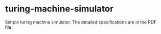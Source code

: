 # turing-machine-simulator

Simple turing machine simulator. The detailed specifications are in the PDF file.
